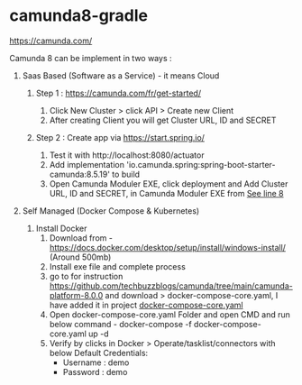 # camunda8-gradle
https://camunda.com/

Camunda 8 can be implement in two ways : 
   1. Saas Based (Software as a Service)  - it means Cloud
   
      1. Step 1 : https://camunda.com/fr/get-started/
         1. Click New Cluster  > click API > Create new Client
         2. After creating Client you will get Cluster URL, ID and SECRET 
   
      2. Step 2 : Create app via https://start.spring.io/
         1. Test it with http://localhost:8080/actuator
         2. Add implementation 'io.camunda.spring:spring-boot-starter-camunda:8.5.19' to build 
         3. Open Camunda Moduler EXE, click deployment and  Add Cluster URL, ID and SECRET, in Camunda Moduler EXE from [See line 8](https://github.com/rohitpshelar/camunda8-gradle/blob/main/README.md#L8)


   2. Self Managed (Docker Compose & Kubernetes)
      1. Install Docker
         1. Download from -  https://docs.docker.com/desktop/setup/install/windows-install/ (Around 500mb)
         2. Install exe file and complete process
         3. go to for instruction https://github.com/techbuzzblogs/camunda/tree/main/camunda-platform-8.0.0 and download >  docker-compose-core.yaml, I have added it in project [docker-compose-core.yaml](https://github.com/rohitpshelar/camunda8-gradle/blob/main/docker-compose-core.yaml)
         4. Open  docker-compose-core.yaml Folder and open CMD  and run below command - docker-compose -f docker-compose-core.yaml up -d
         5. Verify by clicks in Docker > Operate/tasklist/connectors with below Default Credentials:
            - Username : demo
            - Password : demo